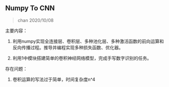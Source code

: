 ## Numpy To CNN

> chan 2020/10/08

主要内容：

1. 利用numpy实现全连接层、卷积层、多种池化层、多种激活函数的前向运算和反向传播过程。推导并编程实现多种损失函数、优化器。

2. 利用1中模块搭建简单的卷积神经网络模型，完成手写数字识别的任务。 



存在问题：

1. 卷积运算的写法过于简单，时间复杂度n^4

